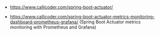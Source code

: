 - https://www.callicoder.com/spring-boot-actuator/

- https://www.callicoder.com/spring-boot-actuator-metrics-monitoring-dashboard-prometheus-grafana/ (Spring Boot Actuator metrics monitoring with Prometheus and Grafana)

